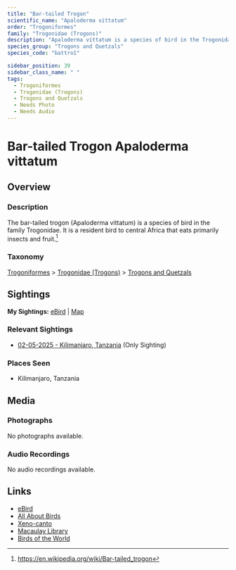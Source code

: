```yaml
---
title: "Bar-tailed Trogon"
scientific_name: "Apaloderma vittatum"
order: "Trogoniformes"
family: "Trogonidae (Trogons)"
description: "Apaloderma vittatum is a species of bird in the Trogonidae (Trogons) family. It has been observed 1 times."
species_group: "Trogons and Quetzals"
species_code: "battro1"

sidebar_position: 39
sidebar_class_name: " "
tags: 
  - Trogoniformes
  - Trogonidae (Trogons)
  - Trogons and Quetzals
  - Needs Photo
  - Needs Audio
---
```


# Bar-tailed Trogon <span className='sci_name'>Apaloderma vittatum</span>

## Overview

### Description
The bar-tailed trogon (Apaloderma vittatum) is a species of bird in the family Trogonidae. It is a resident bird to central Africa that eats primarily insects and fruit.[^1]

[^1]: https://en.wikipedia.org/wiki/Bar-tailed_trogon

### Taxonomy
[Trogoniformes](/tags/trogoniformes) > [Trogonidae (Trogons)](/tags/trogonidae-trogons) > [Trogons and Quetzals](/tags/trogons-and-quetzals)


## Sightings

**My Sightings:** [eBird](https://ebird.org/lifelist?r=world&time=life&spp=battro1) | [Map](/map?species_code=battro1)

### Relevant Sightings

* [02-05-2025 - Kilimanjaro, Tanzania](https://ebird.org/checklist/S216534099) (Only Sighting)

### Places Seen

* Kilimanjaro, Tanzania



## Media
### Photographs
No photographs available.

### Audio Recordings
No audio recordings available.

## Links
* [eBird](https://ebird.org/species/battro1) 
* [All About Birds](https://www.allaboutbirds.org/guide/battro1) 
* [Xeno-canto](https://www.xeno-canto.org/species/apaloderma-vittatum) 
* [Macaulay Library](https://search.macaulaylibrary.org/catalog?taxonCode=battro1&sort=rating_rank_desc)
* [Birds of the World](https://birdsoftheworld.org/bow/species/battro1)
